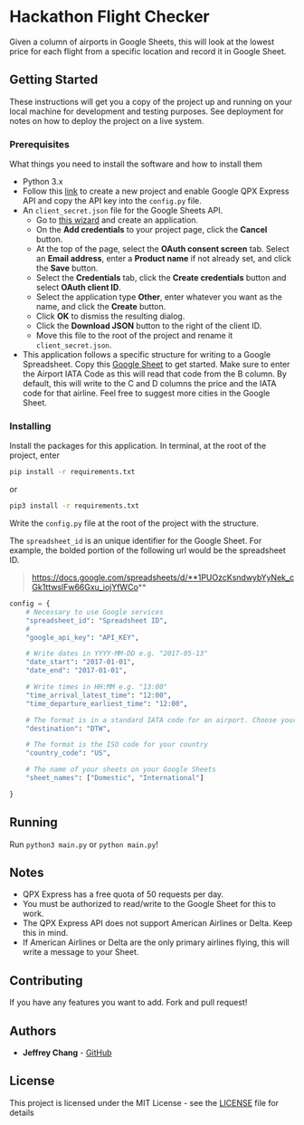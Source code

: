 # Hackathon Flight Checker

Given a column of airports in Google Sheets, this will look at the lowest price for each flight from a specific location and record it in Google Sheet.

## Getting Started

These instructions will get you a copy of the project up and running on your local machine for development and testing purposes. See deployment for notes on how to deploy the project on a live system.

### Prerequisites

What things you need to install the software and how to install them

* Python 3.x
* Follow this [link](https://console.developers.google.com/start/api?) to create a new project and enable Google QPX Express API and copy the API key into the `config.py` file.
* An `client_secret.json` file for the Google Sheets API. 
	* 	 Go to [this wizard](https://console.developers.google.com/start/api?id=sheets.googleapis.com) and create an application.
	* 	 On the **Add credentials** to your project page, click the **Cancel** button.
	* 	 At the top of the page, select the **OAuth consent screen** tab. Select an **Email address**, enter a **Product name** if not already set, and click the **Save** button.
	* 	 Select the **Credentials** tab, click the **Create credentials** button and select **OAuth client ID**.
	* 	 Select the application type **Other**, enter whatever you want as the name, and click the **Create** button.
	* 	 Click **OK** to dismiss the resulting dialog.
	* 	 Click the  **Download JSON** button to the right of the client ID.
	* 	 Move this file to the root of the project and rename it `client_secret.json`.
* 	 This application follows a specific structure for writing to a Google Spreadsheet. Copy this [Google Sheet](https://docs.google.com/a/umich.edu/spreadsheets/d/1PUOzcKsndwybYyNek_cGk1ttwslFw66Gxu_iojYfWCo/edit?usp=sharing) to get started. Make sure to enter the Airport IATA Code as this will read that code from the B column. By default, this will write to the C and D columns the price and the IATA code for that airline. Feel free to suggest more cities in the Google Sheet.




### Installing

Install the packages for this application. In terminal, at the root of the project, enter

```bash
pip install -r requirements.txt
```
or

```bash
pip3 install -r requirements.txt
```



Write the `config.py` file at the root of the project with the structure.

The `spreadsheet_id` is an unique identifier for the Google Sheet. For example, the bolded portion of the following url would be the spreadsheet ID.
> https://docs.google.com/spreadsheets/d/**1PUOzcKsndwybYyNek_cGk1ttwslFw66Gxu_iojYfWCo**



```python
config = {
    # Necessary to use Google services
    "spreadsheet_id": "Spreadsheet ID",
    # 
    "google_api_key": "API_KEY",

    # Write dates in YYYY-MM-DD e.g. "2017-05-13"
    "date_start": "2017-01-01",
    "date_end": "2017-01-01",

    # Write times in HH:MM e.g. "13:00"
    "time_arrival_latest_time": "12:00",
    "time_departure_earliest_time": "12:00",

    # The format is in a standard IATA code for an airport. Choose your nearest international airport. This is the destination. 
    "destination": "DTW",

    # The format is the ISO code for your country
    "country_code": "US",

    # The name of your sheets on your Google Sheets
    "sheet_names": ["Domestic", "International"]

}
```

## Running
Run `python3 main.py` or `python main.py`!
## Notes
* QPX Express has a free quota of 50 requests per day.
* You must be authorized to read/write to the Google Sheet for this to work. 
* The QPX Express API does not support American Airlines or Delta. Keep this in mind.
* If American Airlines or Delta are the only primary airlines flying, this will write a message to your Sheet.

## Contributing

If you have any features you want to add. Fork and pull request!


## Authors

* **Jeffrey Chang** - [GitHub](https://github.com/jeffchang5) 

## License

This project is licensed under the MIT License - see the [LICENSE](LICENSE) file for details

